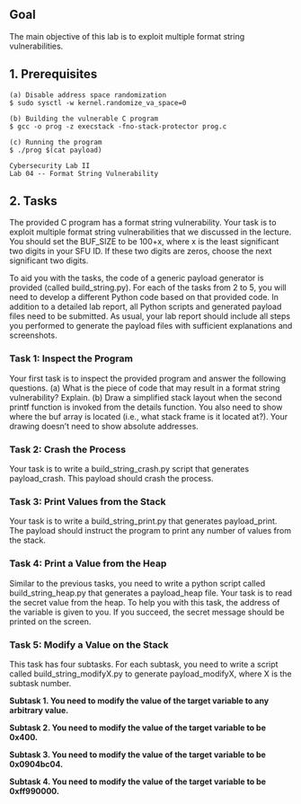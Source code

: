 ﻿## Goal

The main objective of this lab is to exploit multiple format string vulnerabilities.

## 1. Prerequisites

```
(a) Disable address space randomization
$ sudo sysctl -w kernel.randomize_va_space=0
```

```
(b) Building the vulnerable C program
$ gcc -o prog -z execstack -fno-stack-protector prog.c
```

```
(c) Running the program
$ ./prog $(cat payload)
```

```
Cybersecurity Lab II
Lab 04 -- Format String Vulnerability
```

## 2. Tasks

The provided C program has a format string vulnerability. Your task is to exploit multiple format string vulnerabilities that we discussed in the lecture.
You should set the BUF_SIZE to be 100+x, where x is the least significant two digits in your SFU ID. If these two digits are zeros, choose the next significant two digits.

To aid you with the tasks, the code of a generic payload generator is provided (called
build_string.py). For each of the tasks from 2 to 5, you will need to develop a different Python code based on that provided code. In addition to a detailed lab report, all Python scripts and generated payload files need to be submitted.
As usual, your lab report should include all steps you performed to generate the payload files with sufficient explanations and screenshots.

### Task 1: Inspect the Program

Your first task is to inspect the provided program and answer the following questions.
(a) What is the piece of code that may result in a format string vulnerability? Explain.
(b) Draw a simplified stack layout when the second printf function is invoked from the details function. You also need to show where the buf array is located (i.e., what stack frame is it located at?). Your drawing doesn’t need to show absolute addresses.

### Task 2: Crash the Process

Your task is to write a build_string_crash.py script that generates payload_crash. This payload should crash the process.

### Task 3: Print Values from the Stack

Your task is to write a build_string_print.py that generates payload_print. The payload should instruct the program to print any number of values from the stack.

### Task 4: Print a Value from the Heap

Similar to the previous tasks, you need to write a python script called build_string_heap.py that generates a payload_heap file.
Your task is to read the secret value from the heap. To help you with this task, the address of the variable is given to you. If you succeed, the secret message should be printed on the screen.

### Task 5: Modify a Value on the Stack

This task has four subtasks. For each subtask, you need to write a script called build_string_modifyX.py to generate payload_modifyX, where X is the subtask number.

**Subtask 1. You need to modify the value of the target variable to any arbitrary value.**

**Subtask 2. You need to modify the value of the target variable to be 0x400.**

**Subtask 3. You need to modify the value of the target variable to be 0x0904bc04.**

**Subtask 4. You need to modify the value of the target variable to be 0xff990000.**
